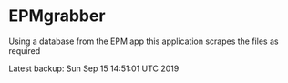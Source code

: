 # EPMgrabber
Using a database from the EPM app this application scrapes the files as required


Latest backup: Sun Sep 15 14:51:01 UTC 2019
